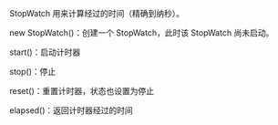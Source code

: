 StopWatch 用来计算经过的时间（精确到纳秒）。

new StopWatch()：创建一个 StopWatch，此时该 StopWatch 尚未启动。



start()：启动计时器

stop()：停止

reset()：重置计时器，状态也设置为停止

elapsed()：返回计时器经过的时间